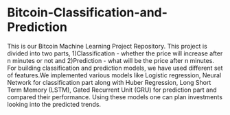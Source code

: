# Bitcoin-Classification-and-Prediction
This is our Bitcoin Machine Learning Project Repository.
This project is divided into two parts, 1)Classification - whether the price will increase
after n minutes or not and 2)Prediction - what will be the price after n minutes. For building
classification and prediction models, we have used different set of features.We implemented various models like Logistic regression, Neural Network for classification part along with Huber Regression, Long Short Term Memory (LSTM), Gated Recurrent Unit (GRU) for prediction part and compared their performance. Using these models one can plan investments looking into the predicted trends.

